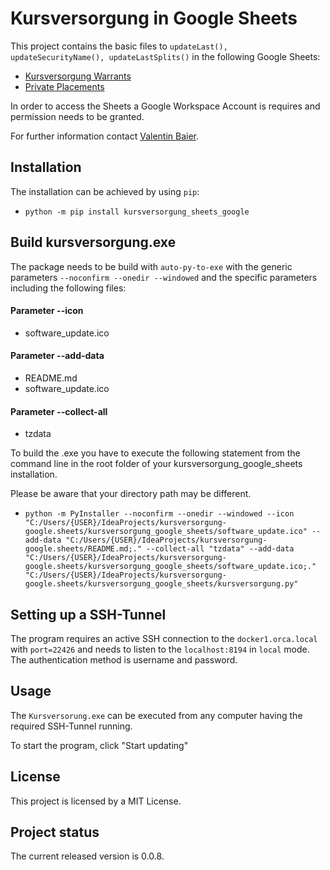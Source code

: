 # Kursversorgung in Google Sheets
This project contains the basic files to ```updateLast(), updateSecurityName(), updateLastSplits()``` in the following Google Sheets: 
- [Kursversorgung Warrants](https://docs.google.com/spreadsheets/d/118-bK-9Iu0DRJiML1OE3yoXIh6LtHVrArLrPeYhRmek)
- [Private Placements](https://docs.google.com/spreadsheets/d/1ZKO1kNXYg6xkr-vsfS4KmITfAt9J7jC6o0cBFlDuKXo)

In order to access the Sheets a Google Workspace Account is requires and permission needs to be granted.

For further information contact [Valentin Baier](mailto:baier@orcacapital.de?subject=Google%20Workspace%20Account).

## Installation
The installation can be achieved by using ``pip``:

- ``python -m pip install kursversorgung_sheets_google``

## Build kursversorgung.exe
The package needs to be build with ```auto-py-to-exe``` with the generic parameters ``--noconfirm --onedir --windowed`` and the specific parameters including the following files:

#### Parameter --icon 
- software_update.ico
#### Parameter --add-data
- README.md
- software_update.ico
#### Parameter --collect-all
- tzdata

To build the .exe you have to execute the following statement from the command line in the root folder of your kursversorgung_google_sheets installation.

Please be aware that your directory path may be different.

- ``python -m PyInstaller --noconfirm --onedir --windowed --icon "C:/Users/{USER}/IdeaProjects/kursversorgung-google.sheets/kursversorgung_google_sheets/software_update.ico" --add-data "C:/Users/{USER}/IdeaProjects/kursversorgung-google.sheets/README.md;." --collect-all "tzdata" --add-data "C:/Users/{USER}/IdeaProjects/kursversorgung-google.sheets/kursversorgung_google_sheets/software_update.ico;."  "C:/Users/{USER}/IdeaProjects/kursversorgung-google.sheets/kursversorgung_google_sheets/kursversorgung.py"``

## Setting up a SSH-Tunnel
The program requires an active SSH connection to the ``docker1.orca.local`` with ``port=22426`` and needs to listen to the ``localhost:8194`` in ``local`` mode. The authentication method is username and password.

## Usage
The ``Kursversorung.exe`` can be executed from any computer having the required SSH-Tunnel running.

To start the program, click "Start updating"

## License
This project is licensed by a MIT License.

## Project status
The current released version is 0.0.8.
